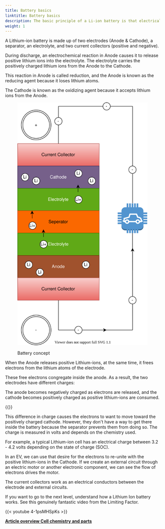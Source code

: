 ```yaml
---
title: Battery basics
linktitle: Battery basics
description: The basic principle of a Li-ion battery is that electrical energy is created by an electrochemical reaction between two metals of different affinities.
weight: 1
---
```

<!-- markdownlint-disable MD033 -->

A Lithium-ion battery is made up of two electrodes (Anode & Cathode), a separator, an electrolyte, and two current collectors (positive and negative).

During discharge, an electrochemical reaction in Anode causes it to release positive lithium ions into the electrolyte. The electrolyte carries the positively charged lithium ions from the Anode to the Cathode.

This reaction in Anode is called reduction, and the Anode is known as the reducing agent because it loses lithium atoms.

The Cathode is known as the oxidizing agent because it accepts lithium ions from the Anode.

<figure>
<img src="batteryconcept.drawio.svg" class="img-fluid mx-auto d-block">
<figcaption>
        <p class="lead text-center fw-semibold">
            Battery concept
        </p>
    </figcaption>
</figure>

When the Anode releases positive Lithium-ions, at the same time, it frees electrons from the lithium atoms of the electrode.

These free electrons congregate inside the anode. As a result, the two electrodes have different charges:

The anode becomes negatively charged as electrons are released, and the cathode becomes positively charged as positive lithium-ions are consumed.

{{<evkxdisplayaddarticle />}}

This difference in charge causes the electrons to want to move toward the positively charged cathode. However, they don't have a way to get there inside the battery because the separator prevents them from doing so. The charge is measured in volts and depends on the chemistry used.

For example, a typical Lithium-ion cell has an electrical charge between 3.2 - 4.2 volts depending on the state of charge (SOC).

In an EV, we can use that desire for the electrons to re-unite with the positive lithium-ions in the Cathode. If we create an external circuit through an electric motor or another electronic component, we can see the flow of electrons drives the motor.

The current collectors work as an electrical conductors between the electrode and external circuits.

If you want to go to the next level, understand how a Lithium Ion battery works. See this genuinely fantastic video from the Limiting Factor.

{{< youtube 4-1psMHSpKs >}}

<div class="mt-3 mb-3">
    <a href="../" class="text-decoration-none text-black"><strong><i class="bi-arrow-left"></i> Article overview </strong></a>
    <a href="../cellchemistry/" class="text-decoration-none text-black float-end"><strong>Cell chemistry and parts <i class="bi-arrow-right"></i></strong></a>
</div>
